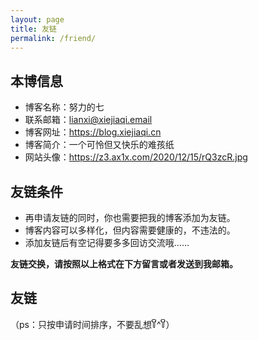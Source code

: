 ```yaml
---
layout: page
title: 友链
permalink: /friend/
---
```


## 本博信息
- 博客名称：努力的七
- 联系邮箱：lianxi@xiejiaqi.email
- 博客网址：https://blog.xiejiaqi.cn
- 博客简介：一个可怜但又快乐的难孩纸
- 网站头像：https://z3.ax1x.com/2020/12/15/rQ3zcR.jpg

## 友链条件
- 再申请友链的同时，你也需要把我的博客添加为友链。
- 博客内容可以多样化，但内容需要健康的，不违法的。
- 添加友链后有空记得要多多回访交流哦……

**友链交换，请按照以上格式在下方留言或者发送到我邮箱。**

## 友链
（ps：只按申请时间排序，不要乱想꒦ິ^꒦ິ）
